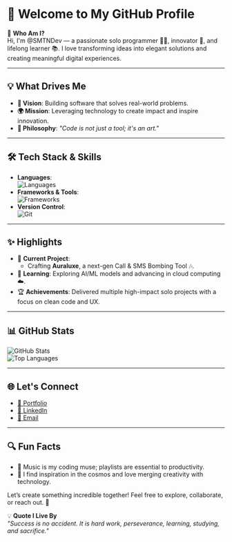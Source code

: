 # 👋 Welcome to My GitHub Profile  

🚀 **Who Am I?**  
Hi, I'm @SMTNDev — a passionate solo programmer 🧑‍💻, innovator 🌟, and lifelong learner 📚. I love transforming ideas into elegant solutions and creating meaningful digital experiences.  

---

## 💡 **What Drives Me**  
- **🎯 Vision**: Building software that solves real-world problems.  
- **🌍 Mission**: Leveraging technology to create impact and inspire innovation.  
- **📖 Philosophy**: *"Code is not just a tool; it's an art."*  

---

## 🛠️ **Tech Stack & Skills**  
- **Languages**:  
  ![Languages](https://skillicons.dev/icons?i=js,python,cpp,java&theme=dark)  
- **Frameworks & Tools**:  
  ![Frameworks](https://skillicons.dev/icons?i=react,nodejs,express,docker&theme=dark)  
- **Version Control**:  
  ![Git](https://skillicons.dev/icons?i=git,github&theme=dark)  

---

## ✨ **Highlights**  
- 🔨 **Current Project**:  
  - Crafting **Auraluxe**, a next-gen Call & SMS Bombing Tool 🎶.  
- 🌱 **Learning**: Exploring AI/ML models and advancing in cloud computing ☁️.  
- 🏆 **Achievements**: Delivered multiple high-impact solo projects with a focus on clean code and UX.  

---

## 📊 **GitHub Stats**  
![GitHub Stats](https://github-readme-stats.vercel.app/api?username=SMTNDev&show_icons=true&theme=highcontrast)  
![Top Languages](https://github-readme-stats.vercel.app/api/top-langs/?username=SMTNDev&layout=compact&theme=highcontrast)  

---

## 🌐 **Let's Connect**  
- [🌟 Portfolio](#)  
- [💼 LinkedIn](https://in.linkedin.com/in/sumit-santra-6a026a33b)  
- [📧 Email](sumitran.info@gmail.com)  

---

## 🔍 **Fun Facts**  
- 🎵 Music is my coding muse; playlists are essential to productivity.  
- 🌌 I find inspiration in the cosmos and love merging creativity with technology.  

Let’s create something incredible together! Feel free to explore, collaborate, or reach out. 🚀

💡 **Quote I Live By**  
*"Success is no accident. It is hard work, perseverance, learning, studying, and sacrifice."*
